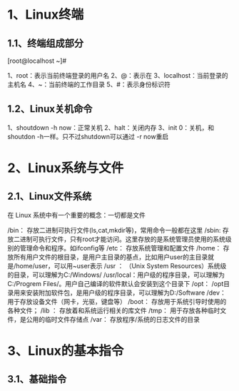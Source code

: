 # 1、Linux终端

## 1.1、终端组成部分

[root@localhost ~]#

1、root：表示当前终端登录的用户名
2、@：表示在
3、localhost：当前登录的主机名
4、~：当前终端的工作目录
5、#：表示身份标识符

## 1.2、Linux关机命令

1、shoutdown -h now：正常关机
2、halt：关闭内存
3、init 0：关机，和shoutdon -h一样。只不过shutdown可以通过 -r now重启

# 2、Linux系统与文件

## 2.1、Linux文件系统

在 Linux 系统中有一个重要的概念：一切都是文件

/bin： 存放二进制可执行文件(ls,cat,mkdir等)，常用命令一般都在这里
/sbin: 存放二进制可执行文件，只有root才能访问。这里存放的是系统管理员使用的系统级别的管理命令和程序。如ifconfig等
/etc： 存放系统管理和配置文件
/home： 存放所有用户文件的根目录，是用户主目录的基点，比如用户user的主目录就是/home/user，可以用~user表示
/usr ： （Unix System Resources）系统级的目录，可以理解为C:/Windows/
/usr/local：用户级的程序目录，可以理解为C:/Progrem Files/。用户自己编译的软件默认会安装到这个目录下
/opt： /opt目录用来安装附加软件包，是用户级的程序目录，可以理解为D:/Software
/dev： 用于存放设备文件（网卡，光驱，键盘等）
/boot： 存放用于系统引导时使用的各种文件；
/lib ： 存放着和系统运行相关的库文件
/tmp： 用于存放各种临时文件，是公用的临时文件存储点
/var： 存放程序/系统的日志文件的目录

# 3、Linux的基本指令

## 3.1、基础指令




